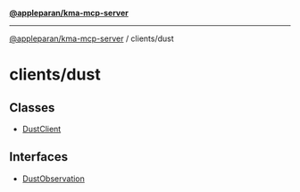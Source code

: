 [**@appleparan/kma-mcp-server**](../../README.md)

***

[@appleparan/kma-mcp-server](../../README.md) / clients/dust

# clients/dust

## Classes

- [DustClient](classes/DustClient.md)

## Interfaces

- [DustObservation](interfaces/DustObservation.md)
